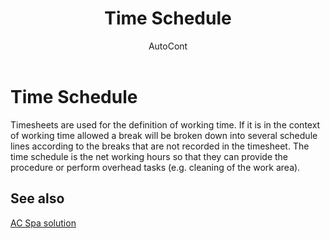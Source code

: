 ﻿---
    title: "Time Schedule"
    author: AutoCont
    ms.date: 04/30/2018
    ms.topic: article
    ms.prod: dynamics-nav-2017
    ms.contentlocale: en
    ms.lasthandoff: 04/30/2018
---

# Time Schedule 

Timesheets are used for the definition of working time. If it is in the context of working time allowed a break will be broken down into several schedule lines according to the breaks that are not recorded in the timesheet. The time schedule is the net working hours so that they can provide the procedure or perform overhead tasks (e.g. cleaning of the work area).


## <a name="see-also"></a>See also
[AC Spa solution](ac-spa-solution.md)